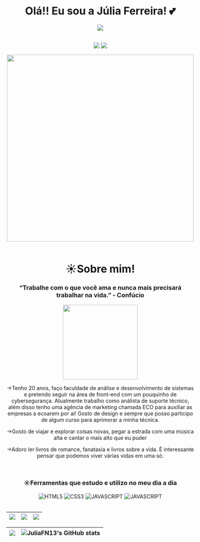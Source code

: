 <div align="center">
    <h1>Olá!! Eu sou a Júlia Ferreira! 💕</h1>
</div>

<div align="center">
    <img src="https://komarev.com/ghpvc/?username=JuliaFN13&color=ff69b4"></br>
</div>
<br>
<p align="center">
  <a href="https://www.instagram.com/mkt.eco/" alt="Instagram">
  <img src="https://img.shields.io/badge/-Instagram-DF0174?style=for-the-badge&logo=instagram&logoColor=white&link=https://www.instagram.com/keidsondesigner/"/></a>
  <a href="https://www.linkedin.com/in/júlia-ferreira-06117825a/" alt="Linkedin">
  <img src="https://img.shields.io/badge/-Linkedin-0e76a8?style=for-the-badge&logo=Linkedin&logoColor=white&link=https://www.linkedin.com/in/keidsonroby/" /></a>
</p>  

<div align="center">
    <img src="https://github.com/JuliaFN13/JuliaFN13/assets/151865390/d803391e-1cab-4cf7-8f02-4b6fc748da59" width="500px"/>
</div>

<br>


<div align="center">
    <h1>☀️Sobre mim!</h1>  
    <h3>“Trabalhe com o que você ama e nunca mais precisará trabalhar na vida.” - Confúcio</h3>
    <img src="https://github.com/JuliaFN13/JuliaFN13/assets/151865390/ed4fa641-e4ea-4515-928a-62f3446aa1e9" width="200px"/>
    <p>->Tenho 20 anos, faço faculdade de análise e desenvolvimento de sistemas e pretendo seguir na área de front-end com um pouquinho de cybersegurança. Atualmente trabalho como análista de suporte técnico, além disso tenho uma agência de marketing chamada ECO para auxiliar as empresas a ecoarem por aí! Gosto de design e sempre que posso participo de algum curso para aprimorar a minha técnica.</p>
    <p>->Gosto de viajar e explorar coisas novas, pegar a estrada com uma música alta e cantar o mais alto que eu puder</p>
    <p>->Adoro ler livros de romance, fanatasia e livros sobre a vida. É interessante pensar que podemos viver várias vidas em uma só.</p>
</div>

<div align="center" style = "display : inluine_block"></br>
    <h3>☀️Ferramentas que estudo e utilizo no meu dia a dia</h3>
    <img align= "center" alt="HTML5" src="https://img.shields.io/badge/HTML5-E34F26?style=for-the-badge&logo=html5&logoColor=white"/>
    <img align= "center" alt="CSS3" src="https://img.shields.io/badge/CSS3-1572B6?style=for-the-badge&logo=css3&logoColor=white"/>
    <img align= "center" alt="JAVASCRIPT" src="https://img.shields.io/badge/JavaScript-F7DF1E?style=for-the-badge&logo=javascript&logoColor=black"/>
    <img align= "center" alt="JAVASCRIPT" src="https://img.shields.io/badge/Adobe%20Photoshop-31A8FF?style=for-the-badge&logo=Adobe%20Photoshop&logoColor=black"/>
</div>
<br>

| ![](http://github-profile-summary-cards.vercel.app/api/cards/stats?username=JuliaFN13&theme=dracula) | ![](http://github-profile-summary-cards.vercel.app/api/cards/repos-per-language?username=JuliaFN13&hide=Html&theme=dracula) | ![](http://github-profile-summary-cards.vercel.app/api/cards/most-commit-language?username=JuliaFN13&theme=dracula) | 
| :-: | :-: | :-: |

| ![](http://github-profile-summary-cards.vercel.app/api/cards/profile-details?username=JuliaFN13&theme=dracula) | ![JuliaFN13's GitHub stats](https://github-readme-stats.vercel.app/api?username=JuliaFN13&show_icons=true&theme=dracula) | 
| :-: | :-: 
